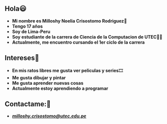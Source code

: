 ## Hola:smiley:
- **Mi nombre es Milloshy Noelia Crisostomo Rodriguez**:raising_hand:
- **Tengo 17 años**
- **Soy de Lima-Peru**
- **Soy estudiante de la carrera de Ciencia de la Computacion de UTEC**:woman_student:
- **Actualmente, me encuentro cursando el 1er ciclo de la carrera**
## Intereses:heart_decoration:
- **En mis ratos libres me gusta ver peliculas y series**:film_strip:
- **Me gusta dibujar y pintar**
- **Me gusta aprender nuevas cosas**
- **Actualmente estoy aprendiendo a programar**
## Contactame::e-mail:
- ***milloshy.crisostomo@utec.edu.pe***
